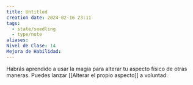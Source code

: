 ```yaml
---
title: Untitled
creation date: 2024-02-16 23:11
tags:
  - state/seedling
  - type/note
aliases: 
Nivel de Clase: 14
Mejora de Habilidad:
---
```

Habrás aprendido a usar la magia para alterar tu aspecto físico de otras maneras. Puedes lanzar
[[Alterar el propio aspecto]] a voluntad.
